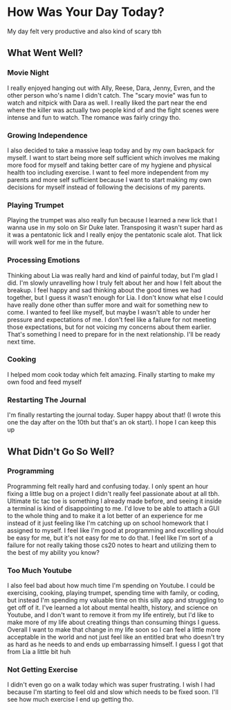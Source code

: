 # How Was Your Day Today?
My day felt very productive and also kind of scary tbh
## What Went Well?
### Movie Night
I really enjoyed hanging out with Ally, Reese, Dara, Jenny, Evren, and the other person who's name I didn't catch. The "scary movie" was fun to watch and nitpick with Dara as well. I really liked the part near the end where the killer was actually two people kind of and the fight scenes were intense and fun to watch. The romance was fairly cringy tho.

### Growing Independence
I also decided to take a massive leap today and by my own backpack for myself. I want to start being more self sufficient which involves me making more food for myself and taking better care of my hygiene and physical health too including exercise. I want to feel more independent from my parents and more self sufficient because I want to start making my own decisions for myself instead of following the decisions of my parents.

### Playing Trumpet
Playing the trumpet was also really fun because I learned a new lick that I wanna use in my solo on Sir Duke later. Transposing it wasn't super hard as it was a pentatonic lick and I really enjoy the pentatonic scale alot. That lick will work well for me in the future.

### Processing Emotions
Thinking about Lia was really hard and kind of painful today, but I'm glad I did. I'm slowly unravelling how I truly felt about her and how I felt about the breakup. I feel happy and sad thinking about the good times we had together, but I guess it wasn't enough for Lia. I don't know what else I could have really done other than suffer more and wait for something new to come. I wanted to feel like myself, but maybe I wasn't able to under her pressure and expectations of me. I don't feel like a failure for not meeting those expectations, but for not voicing my concerns about them earlier. That's something I need to prepare for in the next relationship. I'll be ready next time.

### Cooking
I helped mom cook today which felt amazing. Finally starting to make my own food and feed myself

### Restarting The Journal
I'm finally restarting the journal today. Super happy about that! (I wrote this one the day after on the 10th but that's an ok start). I hope I can keep this up
## What Didn't Go So Well?

### Programming
Programming felt really hard and confusing today. I only spent an hour fixing a little bug on a project I didn't really feel passionate about at all tbh. Ultimate tic tac toe is something I already made before, and seeing it inside a terminal is kind of disappointing to me. I'd love to be able to attach a GUI to the whole thing and to make it a lot better of an experience for me instead of it just feeling like I'm catching up on school homework that I assigned to myself. I feel like I'm good at programming and excelling should be easy for me, but it's not easy for me to do that. I feel like I'm sort of a failure for not really taking those cs20 notes to heart and utilizing them to the best of my ability you know?

### Too Much Youtube
I also feel bad about how much time I'm spending on Youtube. I could be exercising, cooking, playing trumpet, spending time with family, or coding, but instead I'm spending my valuable time on this silly app and struggling to get off of it. I've learned a lot about mental health, history, and science on Youtube, and I don't want to remove it from my life entirely, but I'd like to make more of my life about creating things than consuming things I guess. Overall I want to make that change in my life soon so I can feel a little more acceptable in the world and not just feel like an entitled brat who doesn't try as hard as he needs to and ends up embarrassing himself. I guess I got that from Lia a little bit huh

### Not Getting Exercise
I didn't even go on a walk today which was super frustrating. I wish I had because I'm starting to feel old and slow which needs to be fixed soon. I'll see how much exercise I end up getting tho. 